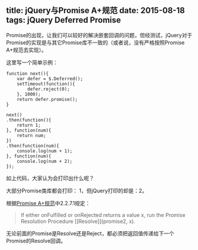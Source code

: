 title: jQuery与Promise A+规范
date: 2015-08-18
tags: jQuery Deferred Promise
---
Promise的出现，让我们可以较好的解决嵌套回调的问题，但经测试，jQuery对于Promise的实现是与其它Promise库不一致的（或者说，没有严格按照Promise A+规范去实现）。

这里写一个简单示例：

    function next(){
        var defer = $.Deferred();
        setTimeout(function(){
            defer.reject(0);
        }, 1000);
        return defer.promise();
    }

    next()
    .then(function(){
        return 1;
    }, function(num){
        return num;
    })
    .then(function(num){
        console.log(num + 1);
    }, function(num){
        console.log(num + 2);
    });

如上代码，大家认为会打印出什么呢？

大部分Promise类库都会打印： 1，但jQuery打印的却是：2。

根据[Promise A+规范](https://promisesaplus.com/ "Promise A+规范")中2.2.7.1规定：

>If either onFulfilled or onRejected returns a value x, run the Promise Resolution Procedure [[Resolve]]\(promise2, x\).

无论前面的Promise是Resolve还是Reject，都必须把返回值传递给下一个Promise的Resolve回调。